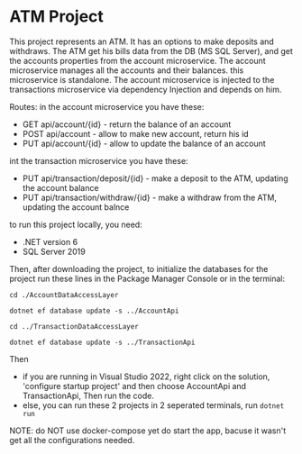 # ATM Project

This project represents an ATM. It has an options to make deposits and withdraws.
The ATM get his bills data from the DB (MS SQL Server), and get the accounts properties from the account microservice.
The account microservice manages all the accounts and their balances. this microservice is standalone.
The account microservice is injected to the transactions microservice via dependency Injection and depends on him.

Routes:
in the account microservice you have these:
- GET api/account/{id} - return the balance of an account 
- POST api/account - allow to make new account, return his id
- PUT api/account/{id} - allow to update the balance of an account

int the transaction microservice you have these:
- PUT api/transaction/deposit/{id} - make a deposit to the ATM, updating the account balance
- PUT api/transaction/withdraw/{id} - make a withdraw from the ATM, updating the account balnce


to run this project locally, you need:
- .NET version 6
- SQL Server 2019

Then, after downloading the project, to initialize the databases for the project
run these lines in the Package Manager Console or in the terminal:

`cd ./AccountDataAccessLayer`

`dotnet ef database update -s ../AccountApi`

`cd ../TransactionDataAccessLayer`

`dotnet ef database update -s ../TransactionApi`

Then
- if you are running in Visual Studio 2022, right click on the solution, 'configure startup project' and then choose AccountApi and TransactionApi,
Then run the code.
- else, you can run these 2 projects in 2 seperated terminals, run `dotnet run`

NOTE: do NOT use docker-compose yet do start the app, bacuse it wasn't get all the configurations needed.
